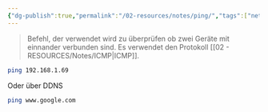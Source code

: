 ```yaml
---
{"dg-publish":true,"permalink":"/02-resources/notes/ping/","tags":["netzwerk","betriebssystem/linux/command","windows/command"],"noteIcon":"","updated":"2025-09-05T11:35:12.945+02:00"}
---
```


> Befehl, der verwendet wird zu überprüfen ob zwei Geräte mit einnander verbunden sind.
> Es verwendet den Protokoll [[02 - RESOURCES/Notes/ICMP\|ICMP]].


```sh
ping 192.168.1.69
```
Oder über DDNS
```sh
ping www.google.com
```
